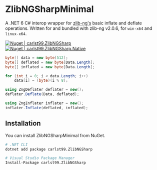 # ZlibNGSharpMinimal

A .NET 6 C# interop wrapper for [zlib-ng's](https://github.com/zlib-ng/zlib-ng) basic inflate and deflate operations.
Written for and bundled with zlib-ng v2.0.6, for `win-x64` and `linux-x64`.

[![Nuget | carlst99.ZlibNGSharp](https://img.shields.io/nuget/v/carlst99.ZlibNGSharp?label=NuGet%20|%20carlst99.ZlibNGSharp)](https://www.nuget.org/packages/carlst99.ZlibNGSharp)\
[![Nuget | carlst99.ZlibNGSharp.Native](https://img.shields.io/nuget/v/carlst99.ZlibNGSharp.Native?label=NuGet%20|%20carlst99.ZlibNGSharp.Native)](https://www.nuget.org/packages/carlst99.ZlibNGSharp.Native)

```csharp
byte[] data = new byte[512];
byte[] deflated = new byte[Data.Length];
byte[] inflated = new byte[Data.Length];

for (int i = 0; i < data.Length; i++)
    data[i] = (byte)(i % 8);

using ZngDeflater deflater = new();
deflater.Deflate(Data, deflated);

using ZngInflater inflater = new();
inflater.Inflate(deflated, inflated);
```

## Installation

You can install ZlibNGSharpMinimal from NuGet.

```sh
# .NET CLI
dotnet add package carlst99.ZlibNGSharp

# Visual Studio Package Manager
Install-Package carlst99.ZlibNGSharp
```
